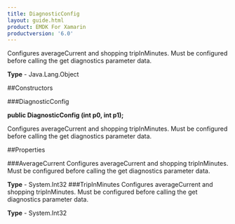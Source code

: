 ```yaml
---
title: DiagnosticConfig
layout: guide.html
product: EMDK For Xamarin 
productversion: '6.0' 
---
```

Configures averageCurrent and shopping tripInMinutes. Must be configured before calling the get diagnostics parameter data.

**Type** - Java.Lang.Object

##Constructors

###DiagnosticConfig

**public DiagnosticConfig (int p0, int p1);**

Configures averageCurrent and shopping tripInMinutes. Must be configured before calling the get diagnostics parameter data.

##Properties

###AverageCurrent
Configures averageCurrent and shopping tripInMinutes. Must be configured before calling the get diagnostics parameter data.

**Type** - System.Int32
###TripInMinutes
Configures averageCurrent and shopping tripInMinutes. Must be configured before calling the get diagnostics parameter data.

**Type** - System.Int32
